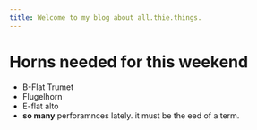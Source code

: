 ```yaml
---
title: Welcome to my blog about all.thie.things.
---
```

# Horns needed for this weekend
- B-Flat Trumet
- Flugelhorn
- E-flat alto
- **so many** perforamnces lately. it must be the eed of a term.
